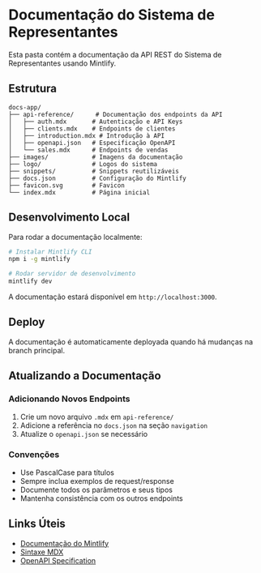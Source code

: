 # Documentação do Sistema de Representantes

Esta pasta contém a documentação da API REST do Sistema de Representantes usando Mintlify.

## Estrutura

```
docs-app/
├── api-reference/      # Documentação dos endpoints da API
│   ├── auth.mdx       # Autenticação e API Keys
│   ├── clients.mdx    # Endpoints de clientes
│   ├── introduction.mdx # Introdução à API
│   ├── openapi.json   # Especificação OpenAPI
│   └── sales.mdx      # Endpoints de vendas
├── images/            # Imagens da documentação
├── logo/              # Logos do sistema
├── snippets/          # Snippets reutilizáveis
├── docs.json          # Configuração do Mintlify
├── favicon.svg        # Favicon
└── index.mdx          # Página inicial
```

## Desenvolvimento Local

Para rodar a documentação localmente:

```bash
# Instalar Mintlify CLI
npm i -g mintlify

# Rodar servidor de desenvolvimento
mintlify dev
```

A documentação estará disponível em `http://localhost:3000`.

## Deploy

A documentação é automaticamente deployada quando há mudanças na branch principal.

## Atualizando a Documentação

### Adicionando Novos Endpoints

1. Crie um novo arquivo `.mdx` em `api-reference/`
2. Adicione a referência no `docs.json` na seção `navigation`
3. Atualize o `openapi.json` se necessário

### Convenções

- Use PascalCase para títulos
- Sempre inclua exemplos de request/response
- Documente todos os parâmetros e seus tipos
- Mantenha consistência com os outros endpoints

## Links Úteis

- [Documentação do Mintlify](https://mintlify.com/docs)
- [Sintaxe MDX](https://mdxjs.com/)
- [OpenAPI Specification](https://swagger.io/specification/)